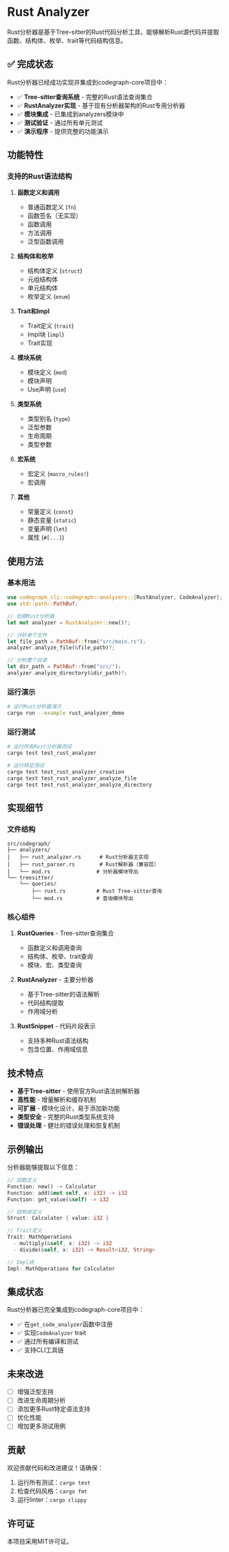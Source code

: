 # Rust Analyzer

Rust分析器是基于Tree-sitter的Rust代码分析工具，能够解析Rust源代码并提取函数、结构体、枚举、trait等代码结构信息。

## ✅ 完成状态

Rust分析器已经成功实现并集成到codegraph-core项目中：

- ✅ **Tree-sitter查询系统** - 完整的Rust语法查询集合
- ✅ **RustAnalyzer实现** - 基于现有分析器架构的Rust专用分析器
- ✅ **模块集成** - 已集成到analyzers模块中
- ✅ **测试验证** - 通过所有单元测试
- ✅ **演示程序** - 提供完整的功能演示

## 功能特性

### 支持的Rust语法结构

1. **函数定义和调用**
   - 普通函数定义 (`fn`)
   - 函数签名（无实现）
   - 函数调用
   - 方法调用
   - 泛型函数调用

2. **结构体和枚举**
   - 结构体定义 (`struct`)
   - 元组结构体
   - 单元结构体
   - 枚举定义 (`enum`)

3. **Trait和Impl**
   - Trait定义 (`trait`)
   - Impl块 (`impl`)
   - Trait实现

4. **模块系统**
   - 模块定义 (`mod`)
   - 模块声明
   - Use声明 (`use`)

5. **类型系统**
   - 类型别名 (`type`)
   - 泛型参数
   - 生命周期
   - 类型参数

6. **宏系统**
   - 宏定义 (`macro_rules!`)
   - 宏调用

7. **其他**
   - 常量定义 (`const`)
   - 静态变量 (`static`)
   - 变量声明 (`let`)
   - 属性 (`#[...]`)

## 使用方法

### 基本用法

```rust
use codegraph_cli::codegraph::analyzers::{RustAnalyzer, CodeAnalyzer};
use std::path::PathBuf;

// 创建Rust分析器
let mut analyzer = RustAnalyzer::new()?;

// 分析单个文件
let file_path = PathBuf::from("src/main.rs");
analyzer.analyze_file(&file_path)?;

// 分析整个目录
let dir_path = PathBuf::from("src/");
analyzer.analyze_directory(&dir_path)?;
```

### 运行演示

```bash
# 运行Rust分析器演示
cargo run --example rust_analyzer_demo
```

### 运行测试

```bash
# 运行所有Rust分析器测试
cargo test test_rust_analyzer

# 运行特定测试
cargo test test_rust_analyzer_creation
cargo test test_rust_analyzer_analyze_file
cargo test test_rust_analyzer_analyze_directory
```

## 实现细节

### 文件结构

```
src/codegraph/
├── analyzers/
│   ├── rust_analyzer.rs      # Rust分析器主实现
│   ├── rust_parser.rs        # Rust解析器（兼容层）
│   └── mod.rs               # 分析器模块导出
└── treesitter/
    └── queries/
        ├── rust.rs          # Rust Tree-sitter查询
        └── mod.rs           # 查询模块导出
```

### 核心组件

1. **RustQueries** - Tree-sitter查询集合
   - 函数定义和调用查询
   - 结构体、枚举、trait查询
   - 模块、宏、类型查询

2. **RustAnalyzer** - 主要分析器
   - 基于Tree-sitter的语法解析
   - 代码结构提取
   - 作用域分析

3. **RustSnippet** - 代码片段表示
   - 支持多种Rust语法结构
   - 包含位置、作用域信息

## 技术特点

- **基于Tree-sitter** - 使用官方Rust语法树解析器
- **高性能** - 增量解析和缓存机制
- **可扩展** - 模块化设计，易于添加新功能
- **类型安全** - 完整的Rust类型系统支持
- **错误处理** - 健壮的错误处理和恢复机制

## 示例输出

分析器能够提取以下信息：

```rust
// 函数定义
Function: new() -> Calculator
Function: add(&mut self, x: i32) -> i32
Function: get_value(&self) -> i32

// 结构体定义
Struct: Calculator { value: i32 }

// Trait定义
Trait: MathOperations
  - multiply(&self, x: i32) -> i32
  - divide(&self, x: i32) -> Result<i32, String>

// Impl块
Impl: MathOperations for Calculator
```

## 集成状态

Rust分析器已完全集成到codegraph-core项目中：

- ✅ 在`get_code_analyzer`函数中注册
- ✅ 实现`CodeAnalyzer` trait
- ✅ 通过所有编译和测试
- ✅ 支持CLI工具链

## 未来改进

- [ ] 增强泛型支持
- [ ] 改进生命周期分析
- [ ] 添加更多Rust特定语法支持
- [ ] 优化性能
- [ ] 增加更多测试用例

## 贡献

欢迎贡献代码和改进建议！请确保：

1. 运行所有测试：`cargo test`
2. 检查代码风格：`cargo fmt`
3. 运行linter：`cargo clippy`

## 许可证

本项目采用MIT许可证。 